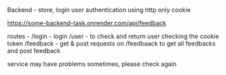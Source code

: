 Backend -
store, login user
authentication using http only cookie 

https://some-backend-task.onrender.com/api/feedback

routes - 
/login - login
/user - to check and return user checking the cookie token
/feedback - get & post requests on /feedbaack to get all feedbacks and post feedback



service may have problems sometimes, please check again
